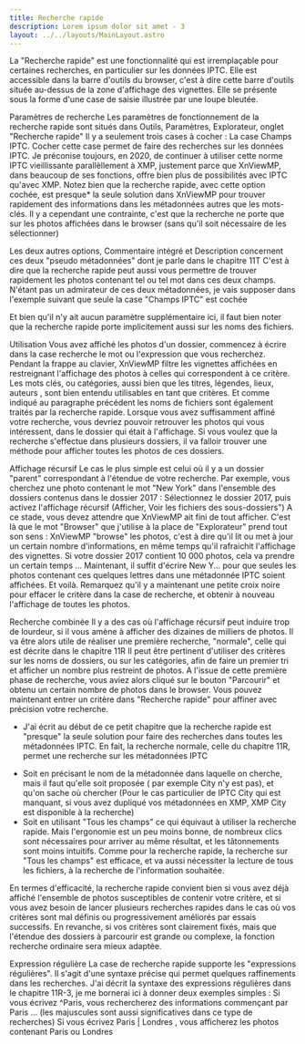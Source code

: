 ```yaml
---
title: Recherche rapide
description: Lorem ipsum dolor sit amet - 3
layout: ../../layouts/MainLayout.astro
---
```


La "Recherche rapide" est une fonctionnalité qui est irremplaçable pour certaines recherches, en particulier sur les données IPTC.
Elle est accessible dans la barre d'outils du browser, c'est à dire cette barre d'outils située au-dessus de la zone d'affichage des vignettes.
Elle se présente sous la forme d'une case de saisie illustrée par une loupe bleutée.

Paramètres de recherche
Les paramètres de fonctionnement de la recherche rapide sont situés dans Outils, Paramètres, Explorateur, onglet "Recherche rapide"
Il y a seulement trois cases à cocher :
La case Champs IPTC. Cocher cette case permet de faire des recherches sur les données IPTC.
Je préconise toujours, en 2020, de continuer à utiliser cette norme IPTC vieillissante parallèllement à XMP, justement parce que XnViewMP, dans beaucoup de ses fonctions, offre bien plus de possibilités avec IPTC qu'avec XMP.
Notez bien que la recherche rapide, avec cette option cochée, est presque* la seule solution dans XnViewMP pour trouver rapidement des informations dans les métadonnées autres que les mots-clés.
Il y a cependant une contrainte, c'est que la recherche ne porte que sur les photos affichées dans le browser (sans qu'il soit nécessaire de les sélectionner)

Les deux autres options, Commentaire intégré et Description concernent ces deux "pseudo métadonnées" dont je parle dans le chapitre 11T
C'est à dire que la recherche rapide peut aussi vous permettre de trouver rapidement les photos contenant tel ou tel mot dans ces deux champs.
N'étant pas un admirateur de ces deux métadonnées, je vais supposer dans l'exemple suivant que seule la case "Champs IPTC" est cochée

Et bien qu'il n'y ait aucun paramètre supplémentaire ici, il faut bien noter que la recherche rapide porte implicitement aussi sur les noms des fichiers.

Utilisation
Vous avez affiché les photos d'un dossier, commencez à écrire dans la case recherche le mot ou l'expression que vous recherchez.
Pendant la frappe au clavier, XnViewMP filtre les vignettes affichées en restreignant l'affichage des photos à celles qui correspondent à ce critère.
Les mots clés, ou catégories, aussi bien que les titres, légendes, lieux, auteurs , sont bien entendu utilisables en tant que critères.
Et comme indiqué au paragraphe précédent les noms de fichiers sont également traités par la recherche rapide.
Lorsque vous avez suffisamment affiné votre recherche, vous devriez pouvoir retrouver les photos qui vous intéressent, dans le dossier qui était à l'affichage.
Si vous voulez que la recherche s'effectue dans plusieurs dossiers, il va falloir trouver une méthode pour afficher toutes les photos de ces dossiers.

Affichage récursif
Le cas le plus simple est celui où il y a un dossier "parent" correspondant à l'étendue de votre recherche.
Par exemple, vous cherchez une photo contenant le mot "New York" dans l'ensemble des dossiers contenus dans le dossier 2017 :
Sélectionnez le dossier 2017, puis activez l'affichage récursif (Afficher, Voir les fichiers des sous-dossiers")
A ce stade, vous devez attendre que XnViewMP ait fini de tout afficher.
C'est là que le mot "Browser" que j'utilise à la place de "Explorateur" prend tout son sens : XnViewMP "browse" les photos, c'est à dire qu'il lit ou met à jour un certain nombre d'informations, en même temps qu'il rafraichit l'affichage des vignettes.
Si votre dossier 2017 contient 10 000 photos, cela va prendre un certain temps ...
Maintenant, il suffit d'écrire New Y... pour que seules les photos contenant ces quelques lettres dans une métadonnée IPTC soient affichées.
Et voilà.
Remarquez qu'il y a maintenant une petite croix noire pour effacer le critère dans la case de recherche, et obtenir à nouveau l'affichage de toutes les photos.

Recherche combinée
Il y a des cas où l'affichage récursif peut induire trop de lourdeur, si il vous amène à afficher des dizaines de milliers de photos.
Il va être alors utile de réaliser une première recherche, "normale", celle qui est décrite dans le chapitre 11R
Il peut être pertinent d'utiliser des critères sur les noms de dossiers, ou sur les catégories, afin de faire un premier tri et afficher un nombre plus restreint de photos.
A l'issue de cette première phase de recherche, vous aviez alors cliqué sur le bouton "Parcourir" et obtenu un certain nombre de photos dans le browser.
Vous pouvez maintenant entrer un critère dans "Recherche rapide" pour affiner avec précision votre recherche.

* J'ai écrit au début de ce petit chapitre que la recherche rapide est "presque" la seule solution pour faire des recherches dans toutes les métadonnées IPTC.
En fait, la recherche normale, celle du chapitre 11R, permet une recherche sur les métadonnées IPTC
- Soit en précisant le nom de la métadonnée dans laquelle on cherche, mais il faut qu'elle soit proposée ( par exemple City n'y est pas), et qu'on sache où chercher
(Pour le cas particulier de IPTC City qui est manquant, si vous avez dupliqué vos métadonnées en XMP, XMP City est disponible à la recherche)
- Soit en utilisant "Tous les champs" ce qui équivaut à utiliser la recherche rapide.
Mais l'ergonomie est un peu moins bonne, de nombreux clics sont nécessaires pour arriver au même résultat, et les tâtonnements sont moins intuitifs.
Comme pour la recherche rapide, la recherche sur "Tous les champs" est efficace, et va aussi nécessiter la lecture de tous les fichiers, à la recherche de l'information souhaitée.

En termes d'efficacité, la recherche rapide convient bien si vous avez déjà affiché l'ensemble de photos susceptibles de contenir votre critère, et si vous avez besoin de lancer plusieurs recherches rapides dans le cas où vos critères sont mal définis ou progressivement améliorés par essais successifs.
En revanche, si vos critères sont clairement fixés, mais que l'étendue des dossiers à parcourir est grande ou complexe, la fonction recherche ordinaire sera mieux adaptée.

Expression régulière
La case de recherche rapide supporte les "expressions régulières". Il s'agit d'une syntaxe précise qui permet quelques raffinements dans les recherches.
J'ai décrit la syntaxe des expressions régulières dans le chapitre 11R-3, je me bornerai ici à donner deux exemples simples :
Si vous écrivez ^Paris, vous rechercherez des informations commençant par Paris ... (les majuscules sont aussi significatives dans ce type de recherches)
Si vous écrivez Paris | Londres , vous afficherez les photos contenant Paris ou Londres